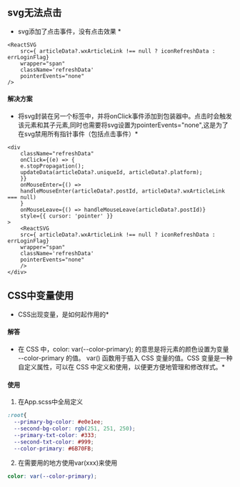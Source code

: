 ## svg无法点击
* svg添加了点击事件，没有点击效果 *

```tsx
<ReactSVG
    src={ articleData?.wxArticleLink !== null ? iconRefreshData : errLoginFlag}
    wrapper="span"
    className='refreshData'
    pointerEvents="none"
/>
```

#### 解决方案 

* 将svg封装在另一个标签中，并将onClick事件添加到包装器中。点击时会触发该元素和其子元素,同时也需要将svg设置为pointerEvents="none",这是为了在svg禁用所有指针事件（包括点击事件）*

```tsx
<div
    className="refreshData"
    onClick={(e) => {
    e.stopPropagation();
    updateData(articleData?.uniqueId, articleData?.platform);
    }}
    onMouseEnter={() =>
    handleMouseEnter(articleData?.postId, articleData?.wxArticleLink === null)
    }
    onMouseLeave={() => handleMouseLeave(articleData?.postId)}
    style={{ cursor: 'pointer' }}
>
    <ReactSVG
    src={ articleData?.wxArticleLink !== null ? iconRefreshData : errLoginFlag}
    wrapper="span"
    className='refreshData'
    pointerEvents="none"
    />
</div>
```

## CSS中变量使用

* CSS出现变量，是如何起作用的*

#### 解答
* 在 CSS 中，color: var(--color-primary); 的意思是将元素的颜色设置为变量 --color-primary 的值。
var() 函数用于插入 CSS 变量的值。CSS 变量是一种自定义属性，可以在 CSS 中定义和使用，以便更方便地管理和修改样式。*

#### 使用
1. 在App.scss中全局定义
```scss
:root{
  --primary-bg-color: #e0e1ee;
  --second-bg-color: rgb(251, 251, 250);
  --primary-txt-color: #333;
  --second-txt-color: #999;
  --color-primary: #6B70FB;
```

2. 在需要用的地方使用var(xxx)来使用
```scss
color: var(--color-primary);
```

## 